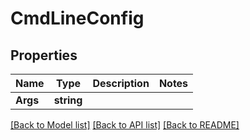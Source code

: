 # CmdLineConfig

## Properties

Name | Type | Description | Notes
------------ | ------------- | ------------- | -------------
**Args** | **string** |  |

[[Back to Model list]](../README.md#documentation-for-models) [[Back to API list]](../README.md#documentation-for-api-endpoints) [[Back to README]](../README.md)


